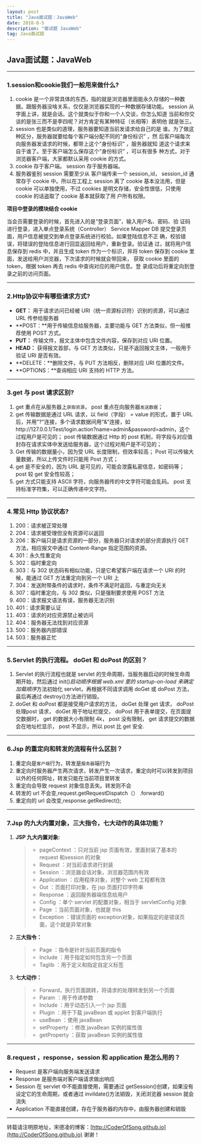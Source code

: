 ```yaml
---
layout: post
title: "Java面试题：JavaWeb"
date: 2018-8-5
description: "面试题 JavaWeb"
tag: Java面试题 
---   
```


## Java面试题：JavaWeb

------

### 1.session和cookie我们一般用来做什么?

1. cookie 是一个非常具体的东西，指的就是浏览器里面能永久存储的一种数 据。跟服务器没啥关系，仅仅是浏览器实现的一种数据存储功能。 session 从字面上讲，就是会话。这个就类似于你和一个人交谈，你怎么知道 当前和你交谈的是张三而不是李四呢？对方肯定有某种特征（长相等）表明他 就是张三。 
2. session 也是类似的道理，服务器要知道当前发请求给自己的是 谁。为了做这种区分，服务器就要给每个客户端分配不同的“身份标识” ，然 后客户端每次向服务器发请求的时候，都带上这个“身份标识” ，服务器就知 道这个请求来自于谁了。至于客户端怎么保存这个“身份标识” ，可以有很多 种方式，对于浏览器客户端，大家都默认采用 cookie 的方式。
3. cookie 存于客户端。 session 存于服务器端。
4. 服务器鉴别 session 需要至少从 客户端传来一个 session_id， session_id 通常存于 cookie 中。所以在工程上 session 离了 cookie 基本没法用，但是 cookie 可以单独使用，不过 cookies 是明文存储，安全性很低，只使用 cookie 的话盗取了 cookie 基本就获取了用 户所有权限。    

**项目中登录的模块结合 cookie**    

当会员需要登录的时候，首先进入的是“登录页面”，输入用户名、密码、验 证码进行登录，进入单点登录系统（Controller） Service Mapper DB 提交登录页面，用户信息被提交到单点登录系统进行校验。如果登陆信息不正 确，校验错误，将错误的登陆信息进行回显返回给用户，重新登录。验证通 过，就将用户信息保存到 redis 中，并且生成 token 作为一个标识，并将 token 保存到 cookie 里面，发送给用户浏览器，下次请求的时候就会带回来， 获取 cookie 里面的 token，根据 token 再去 redis 中查询对应的用户信息。登 录成功后将重定向到登录之前的访问页面。

------

### 2.Http协议中有哪些请求方式?

- **GET：** 用于请求访问已经被 URI（统一资源标识符）识别的资源，可以通过 URL
  传参给服务器
- **POST：**用于传输信息给服务器，主要功能与 GET 方法类似，但一般推荐使用
  POST 方式。
- **PUT：** 传输文件，报文主体中包含文件内容，保存到对应 URI 位置。
- **HEAD：** 获得报文首部，与 GET 方法类似，只是不返回报文主体，一般用于验证 URI 是否有效。
- **DELETE：**删除文件，与 PUT 方法相反，删除对应 URI 位置的文件。
- **OPTIONS：**查询相应 URI 支持的 HTTP 方法。

------

### 3.get 与 post 请求区别?

1. get 重点在从服务器上`获取资源`， post 重点在向服务器`发送数据`；
2. get 传输数据是通过 URL 请求，以 field（字段） = value 的形式，置于 URL 后，并用"?"连接，多个请求数据间用"&"连接，如http://127.0.0.1/Test/login.action?name=admin&password=admin，这个过程用户是可见的；
   post 传输数据通过 Http 的 post 机制，将字段与对应值封存在请求实体中发送给服务器，这个过程对用户是不可见的；
3. Get 传输的数据量小，因为受 URL 长度限制，但效率较高；
   Post 可以传输大量数据，所以上传文件时只能用 Post 方式；
4. get 是不安全的，因为 URL 是可见的，可能会泄露私密信息，如密码等；
   post 较 get 安全性较高；
5. get 方式只能支持 ASCII 字符，向服务器传的中文字符可能会乱码。
   post 支持标准字符集，可以正确传递中文字符。

------

### 4.常见 Http 协议状态?

1. 200：请求被正常处理
2. 204：请求被受理但没有资源可以返回
3. 206：客户端只是请求资源的一部分，服务器只对请求的部分资源执行 GET 方法，相应报文中通过 Content-Range 指定范围的资源。
4. 301：永久性重定向
5. 302：临时重定向
6. 303：与 302 状态码有相似功能，只是它希望客户端在请求一个 URI 的时候，能通过 GET 方法重定向到另一个 URI 上
7. 304：发送附带条件的请求时，条件不满足时返回，与重定向无关
8. 307：临时重定向，与 302 类似，只是强制要求使用 POST 方法
9. 400：请求报文语法有误，服务器无法识别
10. 401：请求需要认证
11. 403：请求的对应资源禁止被访问
12. 404：服务器无法找到对应资源
13. 500：服务器内部错误
14. 503：服务器正忙

------

### 5.Servlet 的执行流程。 doGet 和 doPost 的区别？

1. Servlet 的执行流程也就是 servlet 的生命周期，当服务器启动的时候生命周期开始，然后通过 init()*启动顺序根据 web.xml 里的 startup-on-load 来确定加载顺序*方法初始化 servlet，再根据不同请求调用 doGet 或 doPost 方法，最后再通过 destroy()方法进行销毁。
2. doGet 和 doPost 都是接受用户请求的方法， doGet 处理 get 请求， doPost 处理post 请求， doGet 用于地址栏提交， doPost 用于表单提交，在页面提交数据时， get 的数据大小有限制 4k， post 没有限制， get 请求提交的数据会在地址栏显示， post 不显示，所以 post 比 get 安全.

------

### 6.Jsp 的重定向和转发的流程有什么区别？

1. 重定向是`客户端`行为，转发是`服务器`端行为
2. 重定向时服务器产生两次请求，转发产生一次请求，重定向时可以转发到项目以外的任何网址，转发只能在当前项目里转发
3. 重定向会导致 request 对象信息丢失。转发则不会
4. 转发的 url 不会变,request.getRequestDispatch（） .forward()
5. 重定向的 url 会改变,response.getRedirect();

------

### 7.Jsp 的九大内置对象，三大指令，七大动作的具体功能？

1. **JSP 九大内置对象:**

   > - pageContext ：只对当前 jsp 页面有效，里面封装了基本的 request 和session 的对象
   > - Request ：对当前请求进行封装
   > - Session ：浏览器会话对象，浏览器范围内有效
   > - Application ：应用程序对象，对整个 web 工程都有效
   > - Out ：页面打印对象，在 jsp 页面打印字符串
   > - Response ：返回服务器端信息给用户
   > - Config ：单个 servlet 的配置对象，相当于 servletConfig 对象
   > - Page ：当前页面对象，也就是 this
   > - Exception ：错误页面的 exception对象，如果指定的是错误页面，这个就是异常对象

2. **三大指令：**

   > - Page ：指令是针对当前页面的指令
   > - Include ：用于指定如何包含另一个页面
   > - Taglib ：用于定义和指定自定义标签

3. **七大动作：**

   > - Forward，执行页面跳转，将请求的处理转发到另一个页面
   > - Param ：用于传递参数
   > - Include ：用于动态引入一个 jsp 页面
   > - Plugin ：用于下载 javaBean 或 applet 到客户端执行
   > - useBean ：使用 javaBean
   > - setProperty ：修改 javaBean 实例的属性值
   > - getProperty ：获取 javaBean 实例的属性值

------

### 8.request ，response，session 和 application 是怎么用的？

- Request 是客户端向服务端发送请求
- Response 是服务端对客户端请求做出响应
- Session 在 servlet 中不能直接使用，需要通过 getSession()创建，如果没有设定它的生命周期，或者通过 invildate()方法销毁，关闭浏览器 session 就会消失
- Application 不能直接创建，存在于服务器的内存中，由服务器创建和销毁









----------------------------

转载请注明原地址，宋德凌的博客：[http://CoderOfSong.github.io](http://CoderOfSong.github.io) 谢谢！